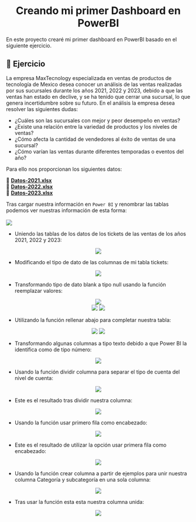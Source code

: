 <h1 align="center"> Creando mi primer Dashboard en PowerBI</h1>
En este proyecto crearé mi primer dashboard en PowerBI basado en el siguiente ejercicio.

## :page_with_curl: Ejercicio
<p>
La empresa MaxTecnology especializada en ventas de productos de tecnología de Mexico desea conocer un análisis de las ventas realizadas por sus sucursales durante los años 2021, 2022 y 2023, debido a que las  ventas han estado en declive, y se ha tenido que cerrar una sucursal, lo que genera incertidumbre sobre su futuro. En el análisis la empresa desea resolver las siguientes dudas:
</p>

- ¿Cuáles son las sucursales con mejor y peor desempeño en ventas?
- ¿Existe una relación entre la variedad de productos y los niveles de ventas?
- ¿Cómo afecta la cantidad de vendedores al éxito de ventas de una sucursal?
- ¿Cómo varían las ventas durante diferentes temporadas o eventos del año?

Para ello nos proporcionan los siguientes datos:

📎 **[Datos-2021.xlsx](./assets/docs/Datos2021.xlsx)**  
📎 **[Datos-2022.xlsx](./assets/docs/Datos2022.xlsx)**  
📎 **[Datos-2023.xlsx](./assets/docs/Datos2022.xlsx)**

Tras cargar nuestra información en `Power BI` y renombrar las tablas podemos ver nuestras información de esta forma:
<br><br>
<img  src="https://raw.githubusercontent.com/WilliamLopez663/Creando-mi-primer-Dashboard-en-PowerBI/main/assets/images/datos-cargados.PNG">

- Uniendo las tablas de los datos de los tickets de las ventas de los años 2021, 2022 y 2023:
<div align="center">
  <img  src="https://raw.githubusercontent.com/WilliamLopez663/Creando-mi-primer-Dashboard-en-PowerBI/main/assets/images/uniendo-tablas.PNG">
</div>

- Modificando el tipo de dato de las columnas de mi tabla tickets:
<div align="center">
  <img  src="https://raw.githubusercontent.com/WilliamLopez663/Creando-mi-primer-Dashboard-en-PowerBI/main/assets/images/uniendo-tablas.PNG">
</div>

- Transformando tipo de dato blank a tipo null usando la función reemplazar valores:
<div align="center">
  <img  src="https://raw.githubusercontent.com/WilliamLopez663/Creando-mi-primer-Dashboard-en-PowerBI/main/assets/images/transformando-celda-tipo-null-ejecutando.PNG">
</div>
<div align="center">
  <img  src="https://raw.githubusercontent.com/WilliamLopez663/Creando-mi-primer-Dashboard-en-PowerBI/main/assets/images/transformando-celda-tipo-null.PNG">
  <img  src="https://raw.githubusercontent.com/WilliamLopez663/Creando-mi-primer-Dashboard-en-PowerBI/main/assets/images/transformando-celda-tipo-null-final.PNG">
</div>

- Utilizando la función rellenar abajo para completar nuestra tabla:
<div align="center">
  <img  src="https://raw.githubusercontent.com/WilliamLopez663/Creando-mi-primer-Dashboard-en-PowerBI/main/assets/images/rellenar-abajo.png">
  <img  src="https://raw.githubusercontent.com/WilliamLopez663/Creando-mi-primer-Dashboard-en-PowerBI/main/assets/images/rellenar-abajo-final.png">
</div>

- Transformando algunas columnas a tipo texto debido a que Power BI la identifica como de tipo número:
<div align="center">
  <img  src="https://raw.githubusercontent.com/WilliamLopez663/Creando-mi-primer-Dashboard-en-PowerBI/main/assets/images/transformando-tipo-dato.PNG">
</div>

- Usando la función dividir columna para separar el tipo de cuenta del nivel de cuenta:
<div align="center">
  <img  src="https://raw.githubusercontent.com/WilliamLopez663/Creando-mi-primer-Dashboard-en-PowerBI/main/assets/images/dividir-columna.PNG">
</div>

- Este es el resultado tras dividir nuestra columna:
<div align="center">
  <img  src="https://raw.githubusercontent.com/WilliamLopez663/Creando-mi-primer-Dashboard-en-PowerBI/main/assets/images/dividir-columna-final.PNG">
</div>

- Usando la función usar primero fila como encabezado:
<div align="center">
  <img  src="https://raw.githubusercontent.com/WilliamLopez663/Creando-mi-primer-Dashboard-en-PowerBI/main/assets/images/usando-primera-fila-como-encabezado.PNG">
</div>

- Este es el resultado de utilizar la opción usar primera fila como encabezado:
<div align="center">
  <img  src="https://raw.githubusercontent.com/WilliamLopez663/Creando-mi-primer-Dashboard-en-PowerBI/main/assets/images/usando-primera-fila-como-encabezado-final.PNG">
</div>

- Usando la función crear columna a partir de ejemplos para unir nuestra columna Categoría y subcategoría en una sola columna:
<div align="center">
  <img  src="https://raw.githubusercontent.com/WilliamLopez663/Creando-mi-primer-Dashboard-en-PowerBI/main/assets/images/crear-columna-a-partir-de-ejemplos.PNG">
</div>

- Tras usar la función esta esta nuestra columna unida:
<div align="center">
  <img  src="https://raw.githubusercontent.com/WilliamLopez663/Creando-mi-primer-Dashboard-en-PowerBI/main/assets/images/crear-columna-a-partir-de-ejemplos-final.PNG">
</div>
